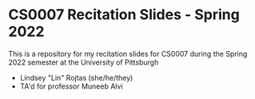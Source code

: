 # CS0007 Recitation Slides - Spring 2022
This is a repository for my recitation slides for CS0007 during the Spring 2022 semester at the University of Pittsburgh
- Lindsey "Lin" Rojtas (she/he/they)
- TA'd for professor Muneeb Alvi
